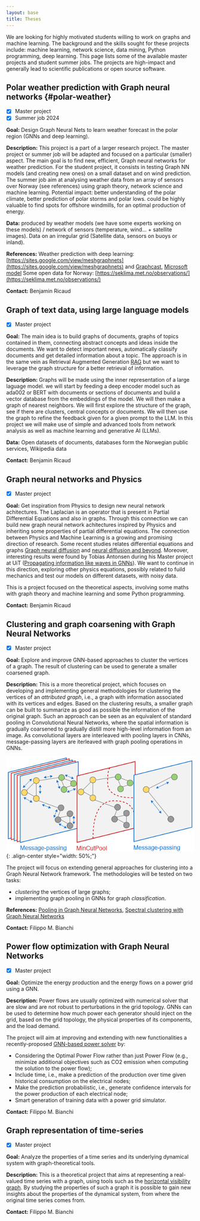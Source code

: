 ```yaml
---
layout: base
title: Theses
---
```


We are looking for highly motivated students willing to work on graphs and machine learning.
The background and the skills sought for these projects include: machine learning, network science, data mining, Python programming, deep learning.
This page lists some of the available master projects and student summer jobs. The projects are high-impact and generally lead to scientific publications or open source software. 


## Polar weather prediction with Graph neural networks {#polar-weather}

- [x] Master project
- [x] Summer job 2024

**Goal:** Design Graph Neural Nets to learn weather forecast in the polar region (GNNs and deep learning).

**Description:**
This project is a part of a larger research project. The master project or summer job will be adapted and focused on a particular (smaller) aspect. 
The main goal is to find new, efficient, Graph neural networks for weather prediction. For the student project, it consists in testing Graph NN models (and creating new ones) on a small dataset and on wind prediction. The summer job aim at analysing weather data from an array of sensors over Norway (see references) using graph theory, network science and machine learning. Potential impact: better understanding of the polar climate, better prediction of polar storms and polar lows. could be highly valuable to find spots for offshore windmills, for an optimal production of energy.

**Data:** produced by weather models (we have some experts working on these models) / network of sensors (temperature, wind... + satellite images). Data on an irregular grid (Satellite data, sensors on buoys or inland).

**References:** 
Weather prediction with deep learning: [https://sites.google.com/view/meshgraphnets](https://sites.google.com/view/meshgraphnets)  and [Graphcast](https://arxiv.org/pdf/2212.12794.pdf), [Microsoft model](https://www.microsoft.com/en-us/research/group/autonomous-systems-group-robotics/articles/introducing-climax-the-first-foundation-model-for-weather-and-climate/)
Some open data for Norway: [https://seklima.met.no/observations/](https://seklima.met.no/observations/)

**Contact:** Benjamin Ricaud

## Graph of text data, using large language models

- [x] Master project

**Goal:** The main idea is to build graphs of documents, graphs of topics contained in them, connecting abstract concepts and ideas inside the documents. We want to detect important news, automatically classify documents and get detailed information about a topic. The approach is in the same vein as Retrieval Augmented Generation [RAG](https://arxiv.org/abs/2005.11401) but we want to leverage the graph structure for a better retrieval of information.

**Description:**
Graphs will be made using the inner representation of a large laguage model. we will start by feeding a deep encoder model such as ada002 or BERT with documents or sections of documents and build a vector database from the embeddings of the model. We will then make a graph of nearest neighbors. We will first explore the structure of the graph, see if there are clusters, central concepts or documents. We will then use the graph to refine the feedback given for a given prompt to the LLM.
In this project we will make use of simple and advanced tools from network analysis as well as machine learning and generative AI (LLMs).

**Data:** Open datasets of documents, databases form the Norwegian public services, Wikipedia data

**Contact:** Benjamin Ricaud

## Graph neural networks and Physics

- [x] Master project

**Goal:** Get inspiration from Physics to design new neural network achitectures. The Laplacian is an operator that is present in Partial Differential Equations and also in graphs. Through this connection we can build new graph neural network achitectures inspired by Physics and inheriting some properties of partial differential equations. The connection between Physics and Machine Learning is a growing and promising direction of research. Some recent studies relates differential equations and graphs [Graph neural diffusion](https://proceedings.mlr.press/v139/chamberlain21a.html) and [neural diffusion and beyond](https://arxiv.org/abs/2310.10121). Moreover, interesting results were found by Tobias Antonsen during his Master project at UiT ([Propagating information like waves in GNNs](https://munin.uit.no/handle/10037/34272)). We want to continue in this direction, exploring other physics equations, possibly related to fuild mechanics and test our models on different datasets, with noisy data.

This is a project focused on the theoretical aspects, involving some maths with graph theory and machine learning and some Python programming. 

**Contact:** Benjamin Ricaud

## Clustering and graph coarsening with Graph Neural Networks

- [x] Master project

**Goal:** Explore and improve GNN-based approaches to cluster the vertices of a graph. The result of clustering can be used to generate a smaller coarsened graph.

**Description:**
This is a more theoretical project, which focuses on developing and implementing general methodologies for clustering the vertices of an *attributed graph*, i.e., a graph with information associated with its vertices and edges. Based on the clustering results, a smaller graph can be built to summarize as good as possible the information of the original graph. Such an approach can be seen as an equivalent of standard pooling in Convolutional Neural Networks, where the spatial information is gradually coarsened to gradually distill more high-level information from an image.
As convolutional layers are interleaved with pooling layers in CNNs, message-passing layers are iterleaved with graph pooling operations in GNNs.

![Mincut pool](figs\projects\mincutpool.png "mincutpool"){: .align-center style="width: 50%;"}

The project will focus on extending general approaches for clustering into a Graph Neural Network framework. The methodologies will be tested on two tasks:

- *clustering* the vertices of large graphs; 
- implementing graph pooling in GNNs for graph *classification*. 

**References:** [Pooling in Graph Neural Networks](https://github.com/danielegrattarola/SRC), [Spectral clustering with Graph Neural Networks](https://github.com/FilippoMB/Spectral-Clustering-with-Graph-Neural-Networks-for-Graph-Pooling)

**Contact:** Filippo M. Bianchi

## Power flow optimization with Graph Neural Networks

- [x] Master project

**Goal:** Optimize the energy production and the energy flows on a power grid using a GNN.

**Description:** Power flows are usually optimized with numerical solver that are slow and are not robust to perturbations in the grid topology. GNNs can be used to determine how much power each generator should inject on the grid, based on the grid topology, the physical properties of its components, and the load demand.

The project will aim at improving and extending with new functionalities a recently-proposed [GNN-based power solver](https://github.com/JonasBergHansen/Power-Flow-Balancing-with-Decentralized-Graph-Neural-Networks) by:

- Considering the Optimal Power Flow rather than just Power Flow (e.g., minimize additional objectives such as CO2 emission when computing the solution to the power flow);
- Include time, i.e., make a prediction of the production over time given historical consumption on the electrical nodes;
- Make the prediction probabilistic, i.e., generate confidence intervals for the power production of each electrical node;
- Smart generation of training data with a power grid simulator.

**Contact:** Filippo M. Bianchi

## Graph representation of time-series

- [x] Master project

**Goal:** Analyze the properties of a time series and its underlying dynamical system with graph-theoretical tools.

**Description:** This is a theoretical project that aims at representing a real-valued time series with a graph, using tools such as the [horizontal visibility graph](https://arxiv.org/abs/1002.4526).
By studying the properties of such a graph it is possible to gain new insights about the properties of the dynamical system, from where the original time series comes from.

**Contact:** Filippo M. Bianchi
